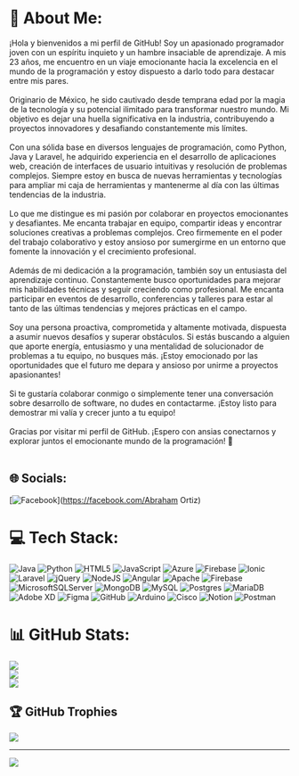 
# 💫 About Me:
¡Hola y bienvenidos a mi perfil de GitHub! Soy un apasionado programador joven con un espíritu inquieto y un hambre insaciable de aprendizaje. A mis 23 años, me encuentro en un viaje emocionante hacia la excelencia en el mundo de la programación y estoy dispuesto a darlo todo para destacar entre mis pares.<br><br>Originario de México, he sido cautivado desde temprana edad por la magia de la tecnología y su potencial ilimitado para transformar nuestro mundo. Mi objetivo es dejar una huella significativa en la industria, contribuyendo a proyectos innovadores y desafiando constantemente mis límites.<br><br>Con una sólida base en diversos lenguajes de programación, como Python, Java y Laravel, he adquirido experiencia en el desarrollo de aplicaciones web, creación de interfaces de usuario intuitivas y resolución de problemas complejos. Siempre estoy en busca de nuevas herramientas y tecnologías para ampliar mi caja de herramientas y mantenerme al día con las últimas tendencias de la industria.<br><br>Lo que me distingue es mi pasión por colaborar en proyectos emocionantes y desafiantes. Me encanta trabajar en equipo, compartir ideas y encontrar soluciones creativas a problemas complejos. Creo firmemente en el poder del trabajo colaborativo y estoy ansioso por sumergirme en un entorno que fomente la innovación y el crecimiento profesional.<br><br>Además de mi dedicación a la programación, también soy un entusiasta del aprendizaje continuo. Constantemente busco oportunidades para mejorar mis habilidades técnicas y seguir creciendo como profesional. Me encanta participar en eventos de desarrollo, conferencias y talleres para estar al tanto de las últimas tendencias y mejores prácticas en el campo.<br><br>Soy una persona proactiva, comprometida y altamente motivada, dispuesta a asumir nuevos desafíos y superar obstáculos. Si estás buscando a alguien que aporte energía, entusiasmo y una mentalidad de solucionador de problemas a tu equipo, no busques más. ¡Estoy emocionado por las oportunidades que el futuro me depara y ansioso por unirme a proyectos apasionantes!<br><br>Si te gustaría colaborar conmigo o simplemente tener una conversación sobre desarrollo de software, no dudes en contactarme. ¡Estoy listo para demostrar mi valía y crecer junto a tu equipo!<br><br>Gracias por visitar mi perfil de GitHub. ¡Espero con ansias conectarnos y explorar juntos el emocionante mundo de la programación! 🚀<br><br>


## 🌐 Socials:
[![Facebook](https://img.shields.io/badge/Facebook-%231877F2.svg?logo=Facebook&logoColor=white)](https://facebook.com/Abraham Ortiz) 

# 💻 Tech Stack:
![Java](https://img.shields.io/badge/java-%23ED8B00.svg?style=for-the-badge&logo=openjdk&logoColor=white) ![Python](https://img.shields.io/badge/python-3670A0?style=for-the-badge&logo=python&logoColor=ffdd54) ![HTML5](https://img.shields.io/badge/html5-%23E34F26.svg?style=for-the-badge&logo=html5&logoColor=white) ![JavaScript](https://img.shields.io/badge/javascript-%23323330.svg?style=for-the-badge&logo=javascript&logoColor=%23F7DF1E) ![Azure](https://img.shields.io/badge/azure-%230072C6.svg?style=for-the-badge&logo=microsoftazure&logoColor=white) ![Firebase](https://img.shields.io/badge/firebase-%23039BE5.svg?style=for-the-badge&logo=firebase) ![Ionic](https://img.shields.io/badge/Ionic-%233880FF.svg?style=for-the-badge&logo=Ionic&logoColor=white) ![Laravel](https://img.shields.io/badge/laravel-%23FF2D20.svg?style=for-the-badge&logo=laravel&logoColor=white) ![jQuery](https://img.shields.io/badge/jquery-%230769AD.svg?style=for-the-badge&logo=jquery&logoColor=white) ![NodeJS](https://img.shields.io/badge/node.js-6DA55F?style=for-the-badge&logo=node.js&logoColor=white) ![Angular](https://img.shields.io/badge/angular-%23DD0031.svg?style=for-the-badge&logo=angular&logoColor=white) ![Apache](https://img.shields.io/badge/apache-%23D42029.svg?style=for-the-badge&logo=apache&logoColor=white) ![Firebase](https://img.shields.io/badge/firebase-a08021?style=for-the-badge&logo=firebase&logoColor=ffcd34) ![MicrosoftSQLServer](https://img.shields.io/badge/Microsoft%20SQL%20Server-CC2927?style=for-the-badge&logo=microsoft%20sql%20server&logoColor=white) ![MongoDB](https://img.shields.io/badge/MongoDB-%234ea94b.svg?style=for-the-badge&logo=mongodb&logoColor=white) ![MySQL](https://img.shields.io/badge/mysql-4479A1.svg?style=for-the-badge&logo=mysql&logoColor=white) ![Postgres](https://img.shields.io/badge/postgres-%23316192.svg?style=for-the-badge&logo=postgresql&logoColor=white) ![MariaDB](https://img.shields.io/badge/MariaDB-003545?style=for-the-badge&logo=mariadb&logoColor=white) ![Adobe XD](https://img.shields.io/badge/Adobe%20XD-470137?style=for-the-badge&logo=Adobe%20XD&logoColor=#FF61F6) ![Figma](https://img.shields.io/badge/figma-%23F24E1E.svg?style=for-the-badge&logo=figma&logoColor=white) ![GitHub](https://img.shields.io/badge/github-%23121011.svg?style=for-the-badge&logo=github&logoColor=white) ![Arduino](https://img.shields.io/badge/-Arduino-00979D?style=for-the-badge&logo=Arduino&logoColor=white) ![Cisco](https://img.shields.io/badge/cisco-%23049fd9.svg?style=for-the-badge&logo=cisco&logoColor=black) ![Notion](https://img.shields.io/badge/Notion-%23000000.svg?style=for-the-badge&logo=notion&logoColor=white) ![Postman](https://img.shields.io/badge/Postman-FF6C37?style=for-the-badge&logo=postman&logoColor=white)
# 📊 GitHub Stats:
![](https://github-readme-stats.vercel.app/api?username=abraham890&theme=tokyonight&hide_border=false&include_all_commits=false&count_private=false)<br/>
![](https://github-readme-streak-stats.herokuapp.com/?user=abraham890&theme=tokyonight&hide_border=false)<br/>
![](https://github-readme-stats.vercel.app/api/top-langs/?username=abraham890&theme=tokyonight&hide_border=false&include_all_commits=false&count_private=false&layout=compact)

## 🏆 GitHub Trophies
![](https://github-profile-trophy.vercel.app/?username=abraham890&theme=nord&no-frame=false&no-bg=true&margin-w=4)

---
[![](https://visitcount.itsvg.in/api?id=abraham890&icon=0&color=0)](https://visitcount.itsvg.in)

<!-- Proudly created with GPRM ( https://gprm.itsvg.in ) -->
